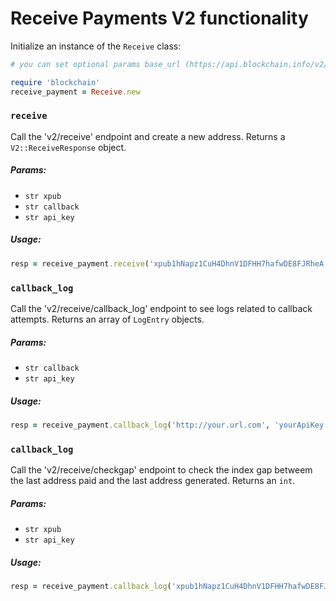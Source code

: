 # Receive Payments V2 functionality

Initialize an instance of the `Receive` class:

```ruby
# you can set optional params base_url (https://api.blockchain.info/v2/ by default).

require 'blockchain'
receive_payment = Receive.new
```

### `receive`
Call the 'v2/receive' endpoint and create a new address. Returns a `V2::ReceiveResponse` object.

##### Params:
* `str xpub`
* `str callback`
* `str api_key`

##### Usage:
```ruby
resp = receive_payment.receive('xpub1hNapz1CuH4DhnV1DFHH7hafwDE8FJRheA', 'http://your.url.com', 'yourApiKey')
```

### `callback_log`
Call the 'v2/receive/callback_log' endpoint to see logs related to callback attempts. Returns an array of `LogEntry` objects.

##### Params:
* `str callback`
* `str api_key`

##### Usage:
```ruby
resp = receive_payment.callback_log('http://your.url.com', 'yourApiKey')
```

### `callback_log`
Call the 'v2/receive/checkgap' endpoint to check the index gap betweem the last address paid and the last address generated. Returns an `int`.

##### Params:
* `str xpub`
* `str api_key`

##### Usage:
```ruby
resp = receive_payment.callback_log('xpub1hNapz1CuH4DhnV1DFHH7hafwDE8FJRheA', 'yourApiKey')
```